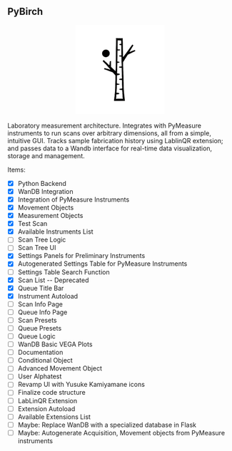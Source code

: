 ## PyBirch
<p align="center">
  <img src="birch.png" alt="PyBirch" width="200"/>
</p>
  
Laboratory measurement architecture. Integrates with PyMeasure instruments to run scans over arbitrary dimensions, all from a simple, intuitive GUI. Tracks sample fabrication history using LablinQR extension; and passes data to a Wandb interface for real-time data visualization, storage and management.

Items:
- [x] Python Backend
- [x] WanDB Integration
- [x] Integration of PyMeasure Instruments
- [x] Movement Objects
- [x] Measurement Objects
- [x] Test Scan
- [x] Available Instruments List
- [ ] Scan Tree Logic
- [ ] Scan Tree UI
- [x] Settings Panels for Preliminary Instruments
- [x] Autogenerated Settings Table for PyMeasure Instruments
- [ ] Settings Table Search Function
- [x] Scan List -- Deprecated
- [x] Queue Title Bar
- [x] Instrument Autoload
- [ ] Scan Info Page
- [ ] Queue Info Page
- [ ] Scan Presets
- [ ] Queue Presets
- [ ] Queue Logic
- [ ] WanDB Basic VEGA Plots
- [ ] Documentation
- [ ] Conditional Object
- [ ] Advanced Movement Object
- [ ] User Alphatest
- [ ] Revamp UI with Yusuke Kamiyamane icons
- [ ] Finalize code structure
- [ ] LabLinQR Extension
- [ ] Extension Autoload
- [ ] Available Extensions List
- [ ] Maybe: Replace WanDB with a specialized database in Flask
- [ ] Maybe: Autogenerate Acquisition, Movement objects from PyMeasure instruments
